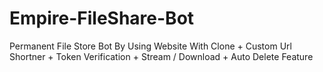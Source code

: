 # Empire-FileShare-Bot
Permanent File Store Bot By Using Website With Clone + Custom Url Shortner + Token Verification + Stream / Download + Auto Delete Feature
